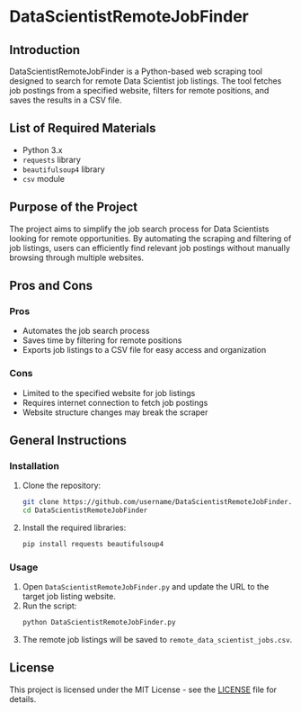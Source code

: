 # DataScientistRemoteJobFinder

## Introduction
DataScientistRemoteJobFinder is a Python-based web scraping tool designed to search for remote Data Scientist job listings. The tool fetches job postings from a specified website, filters for remote positions, and saves the results in a CSV file.

## List of Required Materials
- Python 3.x
- `requests` library
- `beautifulsoup4` library
- `csv` module

## Purpose of the Project
The project aims to simplify the job search process for Data Scientists looking for remote opportunities. By automating the scraping and filtering of job listings, users can efficiently find relevant job postings without manually browsing through multiple websites.

## Pros and Cons
### Pros
- Automates the job search process
- Saves time by filtering for remote positions
- Exports job listings to a CSV file for easy access and organization

### Cons
- Limited to the specified website for job listings
- Requires internet connection to fetch job postings
- Website structure changes may break the scraper

## General Instructions
### Installation
1. Clone the repository:
    ```sh
    git clone https://github.com/username/DataScientistRemoteJobFinder.git
    cd DataScientistRemoteJobFinder
    ```
2. Install the required libraries:
    ```sh
    pip install requests beautifulsoup4
    ```

### Usage
1. Open `DataScientistRemoteJobFinder.py` and update the URL to the target job listing website.
2. Run the script:
    ```sh
    python DataScientistRemoteJobFinder.py
    ```
3. The remote job listings will be saved to `remote_data_scientist_jobs.csv`.

## License
This project is licensed under the MIT License - see the [LICENSE](LICENSE) file for details.
